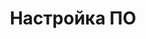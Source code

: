 ---
layout: services-list
title: Настройка ПО
longtitle: Настройка программного обеспечения
typePost: help-config
typeSection: help
breadcrumbs:
  - name: Услуги
    url: /services/
  - name: Компьютерная помощь
    url: /services/help/
breadcrumbCurrent: true
sort: 200
banner: /assets/images/upload/sections/help_config.jpg
thumbnail: /assets/images/upload/sections/help_config-icon.jpg
---